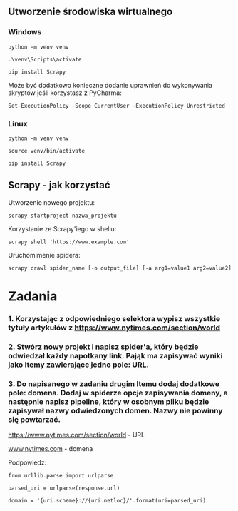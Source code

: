 

## Utworzenie środowiska wirtualnego

### Windows

`
python -m venv venv
`

`
.\venv\Scripts\activate
`

`
pip install Scrapy
`

Może być dodatkowo konieczne dodanie uprawnień do wykonywania skryptów jeśli korzystasz z PyCharma:

`
Set-ExecutionPolicy -Scope CurrentUser -ExecutionPolicy Unrestricted
`

### Linux

`
python -m venv venv
`

`
source venv/bin/activate
`

`
pip install Scrapy
`

## Scrapy - jak korzystać

Utworzenie nowego projektu:

`
scrapy startproject nazwa_projektu
`

Korzystanie ze Scrapy'iego w shellu:

`
scrapy shell 'https://www.example.com'
`

Uruchomimenie spidera:

`
scrapy crawl spider_name [-o output_file] [-a arg1=value1 arg2=value2]
`


# Zadania

### 1. Korzystając z odpowiedniego selektora wypisz wszystkie tytuły artykułów z https://www.nytimes.com/section/world

### 2. Stwórz nowy projekt i napisz spider'a, który będzie odwiedzał każdy napotkany link. Pająk ma zapisywać wyniki jako Itemy zawierające jedno pole: URL. 

### 3. Do napisanego w zadaniu drugim Itemu dodaj dodatkowe pole: domena. Dodaj w spiderze opcje zapisywania domeny, a następnie napisz pipeline, który w osobnym pliku będzie zapisywał nazwy odwiedzonych domen. Nazwy nie powinny się powtarzać.

https://www.nytimes.com/section/world - URL

www.nytimes.com - domena

Podpowiedź:

`
from urllib.parse import urlparse
`

`
parsed_uri = urlparse(response.url)
`

`
domain = '{uri.scheme}://{uri.netloc}/'.format(uri=parsed_uri)
`
